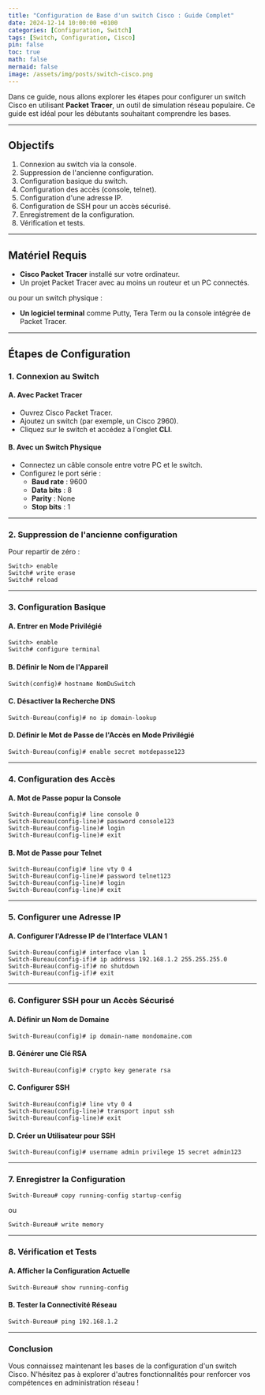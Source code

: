 ```yaml
---
title: "Configuration de Base d'un switch Cisco : Guide Complet"
date: 2024-12-14 10:00:00 +0100
categories: [Configuration, Switch]
tags: [Switch, Configuration, Cisco]
pin: false
toc: true
math: false
mermaid: false
image: /assets/img/posts/switch-cisco.png
---
```


Dans ce guide, nous allons explorer les étapes pour configurer un switch Cisco en utilisant **Packet Tracer**, un outil de simulation réseau populaire. Ce guide est idéal pour les débutants souhaitant comprendre les bases.

---

## Objectifs

1. Connexion au switch via la console.
2. Suppression de l'ancienne configuration.
3. Configuration basique du switch.
4. Configuration des accès (console, telnet).
5. Configuration d'une adresse IP.
6. Configuration de SSH pour un accès sécurisé.
7. Enregistrement de la configuration.
8. Vérification et tests.

---

## Matériel Requis

- **Cisco Packet Tracer** installé sur votre ordinateur.
- Un projet Packet Tracer avec au moins un routeur et un PC connectés.

ou pour un switch physique :
- **Un logiciel terminal** comme Putty, Tera Term ou la console intégrée de Packet Tracer.
---

## Étapes de Configuration

### **1. Connexion au Switch**
#### A. Avec Packet Tracer
- Ouvrez Cisco Packet Tracer.
- Ajoutez un switch (par exemple, un Cisco 2960).
- Cliquez sur le switch et accédez à l'onglet **CLI**.

#### B. Avec un Switch Physique
- Connectez un câble console entre votre PC et le switch.
- Configurez le port série :
  - **Baud rate** : 9600
  - **Data bits** : 8
  - **Parity** : None
  - **Stop bits** : 1

---

### **2. Suppression de l'ancienne configuration**
Pour repartir de zéro :
```plaintext
Switch> enable
Switch# write erase
Switch# reload
```
---
### **3. Configuration Basique**
#### A. Entrer en Mode Privilégié
```plaintext
Switch> enable
Switch# configure terminal
```
#### B. Définir le Nom de l'Appareil
```plaintext
Switch(config)# hostname NomDuSwitch
```
#### C. Désactiver la Recherche DNS
```plaintext
Switch-Bureau(config)# no ip domain-lookup
```

#### D. Définir le Mot de Passe de l'Accès en Mode Privilégié
```plaintext
Switch-Bureau(config)# enable secret motdepasse123
```
---
### **4. Configuration des Accès**
#### A. Mot de Passe popur la Console
```plaintext
Switch-Bureau(config)# line console 0
Switch-Bureau(config-line)# password console123
Switch-Bureau(config-line)# login
Switch-Bureau(config-line)# exit
```

#### B. Mot de Passe pour Telnet
```plaintext
Switch-Bureau(config)# line vty 0 4
Switch-Bureau(config-line)# password telnet123
Switch-Bureau(config-line)# login
Switch-Bureau(config-line)# exit
```
---

### **5. Configurer une Adresse IP**
#### A. Configurer l'Adresse IP de l'Interface VLAN 1
```plaintext
Switch-Bureau(config)# interface vlan 1
Switch-Bureau(config-if)# ip address 192.168.1.2 255.255.255.0
Switch-Bureau(config-if)# no shutdown
Switch-Bureau(config-if)# exit
```
---

### **6. Configurer SSH pour un Accès Sécurisé**
#### A. Définir un Nom de Domaine
```plaintext
Switch-Bureau(config)# ip domain-name mondomaine.com
```

#### B. Générer une Clé RSA
```plaintext
Switch-Bureau(config)# crypto key generate rsa
```

#### C. Configurer SSH
```plaintext
Switch-Bureau(config)# line vty 0 4
Switch-Bureau(config-line)# transport input ssh
Switch-Bureau(config-line)# exit
```

#### D. Créer un Utilisateur pour SSH
```plaintext
Switch-Bureau(config)# username admin privilege 15 secret admin123
```

---
### **7. Enregistrer la Configuration**
```plaintext
Switch-Bureau# copy running-config startup-config
```
ou
```plaintext
Switch-Bureau# write memory
```

---
### **8. Vérification et Tests**
#### A. Afficher la Configuration Actuelle
```plaintext
Switch-Bureau# show running-config
```

#### B. Tester la Connectivité Réseau
```plaintext
Switch-Bureau# ping 192.168.1.2
```

---
### Conclusion
Vous connaissez maintenant les bases de la configuration d'un switch Cisco. N'hésitez pas à explorer d'autres fonctionnalités pour renforcer vos compétences en administration réseau !
